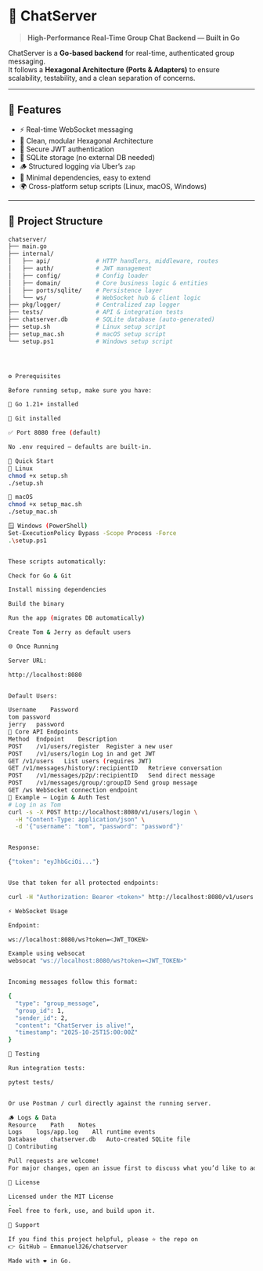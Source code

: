 # 💬 ChatServer
> **High-Performance Real-Time Group Chat Backend — Built in Go**

ChatServer is a **Go-based backend** for real-time, authenticated group messaging.  
It follows a **Hexagonal Architecture (Ports & Adapters)** to ensure scalability, testability, and a clean separation of concerns.

---

## 🚀 Features

- ⚡ Real-time WebSocket messaging  
- 🧠 Clean, modular Hexagonal Architecture  
- 🔐 Secure JWT authentication  
- 💾 SQLite storage (no external DB needed)  
- 🪵 Structured logging via Uber’s `zap`  
- 🧩 Minimal dependencies, easy to extend  
- 🌍 Cross-platform setup scripts (Linux, macOS, Windows)

---

## 🧱 Project Structure

```bash
chatserver/
├── main.go
├── internal/
│   ├── api/             # HTTP handlers, middleware, routes
│   ├── auth/            # JWT management
│   ├── config/          # Config loader
│   ├── domain/          # Core business logic & entities
│   ├── ports/sqlite/    # Persistence layer
│   └── ws/              # WebSocket hub & client logic
├── pkg/logger/          # Centralized zap logger
├── tests/               # API & integration tests
├── chatserver.db        # SQLite database (auto-generated)
├── setup.sh             # Linux setup script
├── setup_mac.sh         # macOS setup script
└── setup.ps1            # Windows setup script




⚙️ Prerequisites

Before running setup, make sure you have:

🐹 Go 1.21+ installed

🧰 Git installed

✅ Port 8080 free (default)

No .env required — defaults are built-in.

🧠 Quick Start
🐧 Linux
chmod +x setup.sh
./setup.sh

🍎 macOS
chmod +x setup_mac.sh
./setup_mac.sh

🪟 Windows (PowerShell)
Set-ExecutionPolicy Bypass -Scope Process -Force
.\setup.ps1


These scripts automatically:

Check for Go & Git

Install missing dependencies

Build the binary

Run the app (migrates DB automatically)

Create Tom & Jerry as default users

🌐 Once Running

Server URL:

http://localhost:8080


Default Users:

Username	Password
tom	password
jerry	password
📡 Core API Endpoints
Method	Endpoint	Description
POST	/v1/users/register	Register a new user
POST	/v1/users/login	Log in and get JWT
GET	/v1/users	List users (requires JWT)
GET	/v1/messages/history/:recipientID	Retrieve conversation
POST	/v1/messages/p2p/:recipientID	Send direct message
POST	/v1/messages/group/:groupID	Send group message
GET	/ws	WebSocket connection endpoint
🔐 Example — Login & Auth Test
# Log in as Tom
curl -s -X POST http://localhost:8080/v1/users/login \
  -H "Content-Type: application/json" \
  -d '{"username": "tom", "password": "password"}'


Response:

{"token": "eyJhbGciOi..."}


Use that token for all protected endpoints:

curl -H "Authorization: Bearer <token>" http://localhost:8080/v1/users

⚡ WebSocket Usage

Endpoint:

ws://localhost:8080/ws?token=<JWT_TOKEN>

Example using websocat
websocat "ws://localhost:8080/ws?token=<JWT_TOKEN>"


Incoming messages follow this format:

{
  "type": "group_message",
  "group_id": 1,
  "sender_id": 2,
  "content": "ChatServer is alive!",
  "timestamp": "2025-10-25T15:00:00Z"
}

🧪 Testing

Run integration tests:

pytest tests/


Or use Postman / curl directly against the running server.

🪵 Logs & Data
Resource	Path	Notes
Logs	logs/app.log	All runtime events
Database	chatserver.db	Auto-created SQLite file
🤝 Contributing

Pull requests are welcome!
For major changes, open an issue first to discuss what you’d like to add or modify.

📜 License

Licensed under the MIT License
.
Feel free to fork, use, and build upon it.

💬 Support

If you find this project helpful, please ⭐ the repo on
👉 GitHub — Emmanuel326/chatserver

Made with ❤️ in Go.
